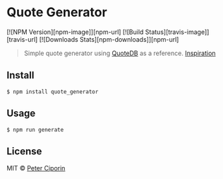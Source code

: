 # Quote Generator
[![NPM Version][npm-image]][npm-url]
[![Build Status][travis-image]][travis-url]
[![Downloads Stats][npm-downloads]][npm-url]

> Simple quote generator using [QuoteDB](http://www.quotedb.com/) as a reference.
>[Inspiration](https://github.com/sananth12/Quote-of-the-Day)

## Install
```
$ npm install quote_generator
```

## Usage

```
$ npm run generate
```

## License
MIT © [Peter Ciporin](https://www.linkedin.com/in/pciporin)
